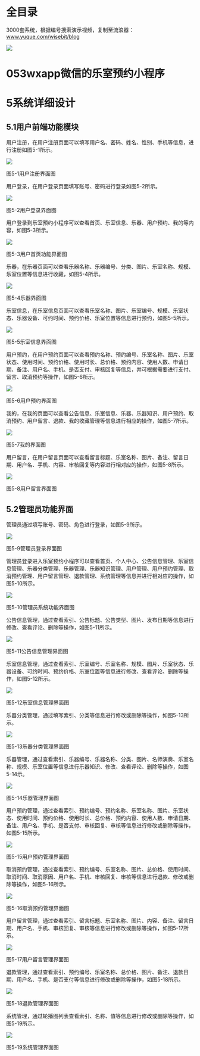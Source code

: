 # 全目录

3000套系统，根据编号搜索演示视频，复制至流浪器：www.yuque.com/wisebit/blog


![](https://bitwise.oss-cn-heyuan.aliyuncs.com/2024/11/06/qq_wechat.png)
# 053wxapp微信的乐室预约小程序
# 5系统详细设计
## 5.1用户前端功能模块
用户注册，在用户注册页面可以填写用户名、密码、姓名、性别、手机等信息，进行注册如图5-1所示。

![](/md/blog.014.png)

图5-1用户注册界面图

用户登录，在用户登录页面填写账号、密码进行登录如图5-2所示。

![](/md/blog.015.png)

图5-2用户登录界面图

用户登录到乐室预约小程序可以查看首页、乐室信息、乐器、用户预约、我的等内容，如图5-3所示。

![](/md/blog.016.png)

图5-3用户首页功能界面图

乐器，在乐器页面可以查看乐器名称、乐器编号、分类、图片、乐室名称、规模、乐室位置等信息进行收藏，如图5-4所示。

![](/md/blog.017.png)

图5-4乐器界面图

乐室信息，在乐室信息页面可以查看乐室名称、图片、乐室编号、规模、乐室状态、乐器设备、可约时间、预约价格、乐室位置等信息进行预约，如图5-5所示。

![](/md/blog.018.png)

图5-5乐室信息界面图

用户预约，在用户预约页面可以查看预约名称、预约编号、乐室名称、图片、乐室状态、使用时间、预约价格、使用时长、总价格、预约内容、使用人数、申请日期、备注、用户名、手机、是否支付、审核回复等信息，并可根据需要进行支付、留言、取消预约等操作，如图5-6所示。

![](/md/blog.019.png)

图5-6用户预约界面图

我的，在我的页面可以查看公告信息、乐室信息、乐器、乐器知识、用户预约、取消预约、用户留言、退款、我的收藏管理等信息进行相应的操作，如图5-7所示。

![](/md/blog.020.png)

图5-7我的界面图

用户留言，在用户留言页面可以查看留言标题、乐室名称、图片、备注、留言日期、用户名、手机、内容、审核回复等内容进行相对应的操作，如图5-8所示。

![](/md/blog.021.png)

图5-8用户留言界面图

## 5.2管理员功能界面
管理员通过填写账号、密码、角色进行登录，如图5-9所示。

![](/md/blog.022.png)

图5-9管理员登录界面图

管理员登录进入乐室预约小程序可以查看首页、个人中心、公告信息管理、乐室信息管理、乐器分类管理、乐器管理、乐器知识管理、用户管理、用户预约管理、取消预约管理、用户留言管理、退款管理、系统管理等信息并进行相对应的操作，如图5-10所示。

![](/md/blog.023.png)

图5-10管理员系统功能界面图

公告信息管理，通过查看索引、公告标题、公告类型、图片、发布日期等信息进行修改、查看评论、删除等操作，如图5-11所示。

![](/md/blog.024.png)

图5-11公告信息管理界面图



乐室信息管理，通过查看索引、乐室编号、乐室名称、规模、图片、乐室状态、乐器设备、可约时间、预约价格、乐室位置等信息进行修改、查看评论、删除等操作，如图5-12所示。

![](/md/blog.025.png)

图5-12乐室信息管理界面图

乐器分类管理，通过填写索引、分类等信息进行修改或删除等操作，如图5-13所示。

![](/md/blog.026.png)

图5-13乐器分类管理界面图

乐器管理，通过查看索引、乐器编号、乐器名称、分类、图片、名师演奏、乐室名称、规模、乐室位置等信息进行乐器知识、修改、查看评论、删除等操作，如图5-14示。

![](/md/blog.027.png)

图5-14乐器管理界面图

用户预约管理，通过查看索引、预约编号、预约名称、乐室名称、图片、乐室状态、使用时间、预约价格、使用时长、总价格、预约内容、使用人数、申请日期、备注、用户名、手机、是否支付、审核回复、审核等信息进行修改或删除等操作，如图5-15所示。

![](/md/blog.028.png)

图5-15用户预约管理界面图

取消预约管理，通过查看索引、预约编号、乐室名称、图片、总价格、使用时间、取消时间、取消原因、用户名、手机、审核回复、审核等信息进行退款、修改或删除等操作，如图5-16所示。

![](/md/blog.029.png)

图5-16取消预约管理界面图

用户留言管理，通过查看索引、留言标题、乐室名称、图片、内容、备注、留言日期、用户名、手机、审核回复、审核等信息进行修改或删除等操作，如图5-17所示。

![](/md/blog.030.png)

图5-17用户留言管理界面图

退款管理，通过查看索引、预约编号、乐室名称、总价格、图片、备注、退款日期、用户名、手机、是否支付等信息进行修改或删除等操作，如图5-18所示。

![](/md/blog.031.png)

图5-18退款管理界面图

系统管理，通过轮播图列表查看索引、名称、值等信息进行修改或删除等操作，如图5-19所示。

![](/md/blog.032.png)

图5-19系统管理界面图

















